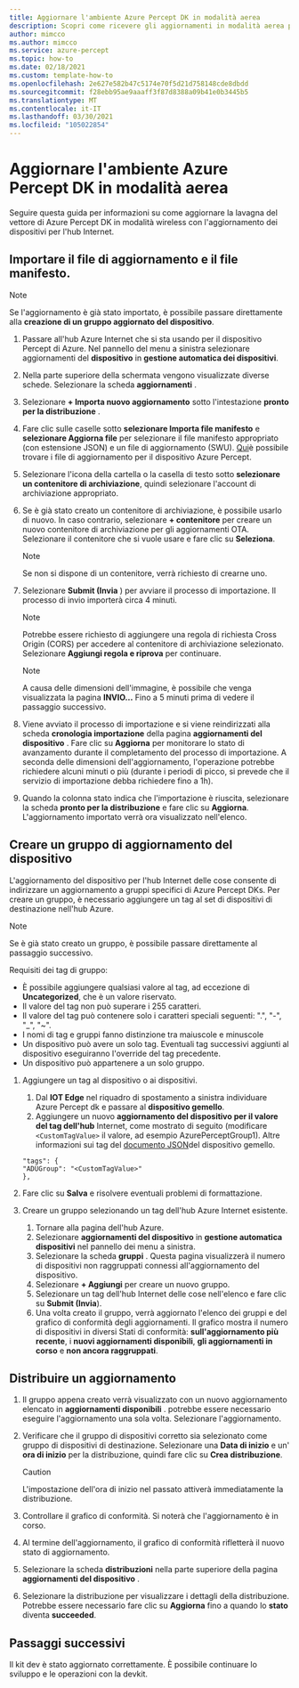 ```yaml
---
title: Aggiornare l'ambiente Azure Percept DK in modalità aerea
description: Scopri come ricevere gli aggiornamenti in modalità aerea per Azure Percept DK
author: mimcco
ms.author: mimcco
ms.service: azure-percept
ms.topic: how-to
ms.date: 02/18/2021
ms.custom: template-how-to
ms.openlocfilehash: 2e627e582b47c5174e70f5d21d758148cde8dbdd
ms.sourcegitcommit: f28ebb95ae9aaaff3f87d8388a09b41e0b3445b5
ms.translationtype: MT
ms.contentlocale: it-IT
ms.lasthandoff: 03/30/2021
ms.locfileid: "105022854"
---
```

# <a name="update-your-azure-percept-dk-over-the-air"></a>Aggiornare l'ambiente Azure Percept DK in modalità aerea

Seguire questa guida per informazioni su come aggiornare la lavagna del vettore di Azure Percept DK in modalità wireless con l'aggiornamento dei dispositivi per l'hub Internet.

## <a name="import-your-update-file-and-manifest-file"></a>Importare il file di aggiornamento e il file manifesto.

> [!NOTE]
> Se l'aggiornamento è già stato importato, è possibile passare direttamente alla **creazione di un gruppo aggiornato del dispositivo**.

1. Passare all'hub Azure Internet che si sta usando per il dispositivo Percept di Azure. Nel pannello del menu a sinistra selezionare aggiornamenti del **dispositivo** in **gestione automatica dei dispositivi**.
 
1. Nella parte superiore della schermata vengono visualizzate diverse schede. Selezionare la scheda **aggiornamenti** .
 
1. Selezionare **+ Importa nuovo aggiornamento** sotto l'intestazione **pronto per la distribuzione** .
 
1. Fare clic sulle caselle sotto **selezionare Importa file manifesto** e **selezionare Aggiorna file** per selezionare il file manifesto appropriato (con estensione JSON) e un file di aggiornamento (SWU). [Qui](https://go.microsoft.com/fwlink/?linkid=2155625)è possibile trovare i file di aggiornamento per il dispositivo Azure Percept.
 
1. Selezionare l'icona della cartella o la casella di testo sotto **selezionare un contenitore di archiviazione**, quindi selezionare l'account di archiviazione appropriato.
 
1. Se è già stato creato un contenitore di archiviazione, è possibile usarlo di nuovo. In caso contrario, selezionare **+ contenitore** per creare un nuovo contenitore di archiviazione per gli aggiornamenti OTA. Selezionare il contenitore che si vuole usare e fare clic su **Seleziona**.
 
    >[!Note]
    >Se non si dispone di un contenitore, verrà richiesto di crearne uno.
 
1. Selezionare **Submit (Invia** ) per avviare il processo di importazione. Il processo di invio importerà circa 4 minuti.
 
    >[!Note]
    >Potrebbe essere richiesto di aggiungere una regola di richiesta Cross Origin (CORS) per accedere al contenitore di archiviazione selezionato. Selezionare **Aggiungi regola e riprova** per continuare.
 
    >[!Note]
    >A causa delle dimensioni dell'immagine, è possibile che venga visualizzata la pagina **INVIO...** Fino a 5 minuti prima di vedere il passaggio successivo.
    
1. Viene avviato il processo di importazione e si viene reindirizzati alla scheda **cronologia importazione** della pagina **aggiornamenti del dispositivo** . Fare clic su **Aggiorna** per monitorare lo stato di avanzamento durante il completamento del processo di importazione. A seconda delle dimensioni dell'aggiornamento, l'operazione potrebbe richiedere alcuni minuti o più (durante i periodi di picco, si prevede che il servizio di importazione debba richiedere fino a 1h).

1. Quando la colonna stato indica che l'importazione è riuscita, selezionare la scheda **pronto per la distribuzione** e fare clic su **Aggiorna**. L'aggiornamento importato verrà ora visualizzato nell'elenco.
 
## <a name="create-a-device-update-group"></a>Creare un gruppo di aggiornamento del dispositivo
L'aggiornamento del dispositivo per l'hub Internet delle cose consente di indirizzare un aggiornamento a gruppi specifici di Azure Percept DKs. Per creare un gruppo, è necessario aggiungere un tag al set di dispositivi di destinazione nell'hub Azure.

> [!NOTE]
> Se è già stato creato un gruppo, è possibile passare direttamente al passaggio successivo.

Requisiti dei tag di gruppo:
- È possibile aggiungere qualsiasi valore al tag, ad eccezione di **Uncategorized**, che è un valore riservato.
- Il valore del tag non può superare i 255 caratteri.
- Il valore del tag può contenere solo i caratteri speciali seguenti: ".", "-", "_", "~".
- I nomi di tag e gruppi fanno distinzione tra maiuscole e minuscole
- Un dispositivo può avere un solo tag. Eventuali tag successivi aggiunti al dispositivo eseguiranno l'override del tag precedente.
- Un dispositivo può appartenere a un solo gruppo.

1. Aggiungere un tag al dispositivo o ai dispositivi.
    1. Dal **IOT Edge** nel riquadro di spostamento a sinistra individuare Azure Percept dk e passare al **dispositivo gemello**.
    1. Aggiungere un nuovo **aggiornamento del dispositivo per il valore del tag dell'hub** Internet, come mostrato di seguito (modificare ```<CustomTagValue>``` il valore, ad esempio AzurePerceptGroup1). Altre informazioni sui tag del [documento JSON](../iot-hub/iot-hub-devguide-device-twins.md#device-twins)del dispositivo gemello.

    ```
    "tags": {
    "ADUGroup": "<CustomTagValue>"
    },
    ```

 
1. Fare clic su **Salva** e risolvere eventuali problemi di formattazione.
 
1. Creare un gruppo selezionando un tag dell'hub Azure Internet esistente.
    1. Tornare alla pagina dell'hub Azure.
    1. Selezionare **aggiornamenti del dispositivo** in **gestione automatica dispositivi** nel pannello dei menu a sinistra.
    1. Selezionare la scheda **gruppi** . Questa pagina visualizzerà il numero di dispositivi non raggruppati connessi all'aggiornamento del dispositivo.
    1. Selezionare **+ Aggiungi** per creare un nuovo gruppo.
    1. Selezionare un tag dell'hub Internet delle cose nell'elenco e fare clic su **Submit (Invia**).
    1. Una volta creato il gruppo, verrà aggiornato l'elenco dei gruppi e del grafico di conformità degli aggiornamenti. Il grafico mostra il numero di dispositivi in diversi Stati di conformità: **sull'aggiornamento più recente**, i **nuovi aggiornamenti disponibili**, **gli aggiornamenti in corso** e **non ancora raggruppati**.
 

## <a name="deploy-an-update"></a>Distribuire un aggiornamento
1. Il gruppo appena creato verrà visualizzato con un nuovo aggiornamento elencato in **aggiornamenti disponibili** . potrebbe essere necessario eseguire l'aggiornamento una sola volta. Selezionare l'aggiornamento.
 
1. Verificare che il gruppo di dispositivi corretto sia selezionato come gruppo di dispositivi di destinazione. Selezionare una **Data di inizio** e un' **ora di inizio** per la distribuzione, quindi fare clic su **Crea distribuzione**. 

    >[!CAUTION]
    >L'impostazione dell'ora di inizio nel passato attiverà immediatamente la distribuzione.
 
1. Controllare il grafico di conformità. Si noterà che l'aggiornamento è in corso.
 
1. Al termine dell'aggiornamento, il grafico di conformità rifletterà il nuovo stato di aggiornamento.
 
1. Selezionare la scheda **distribuzioni** nella parte superiore della pagina **aggiornamenti del dispositivo** .
 
1. Selezionare la distribuzione per visualizzare i dettagli della distribuzione. Potrebbe essere necessario fare clic su **Aggiorna** fino a quando lo **stato** diventa **succeeded**.

## <a name="next-steps"></a>Passaggi successivi

Il kit dev è stato aggiornato correttamente. È possibile continuare lo sviluppo e le operazioni con la devkit.